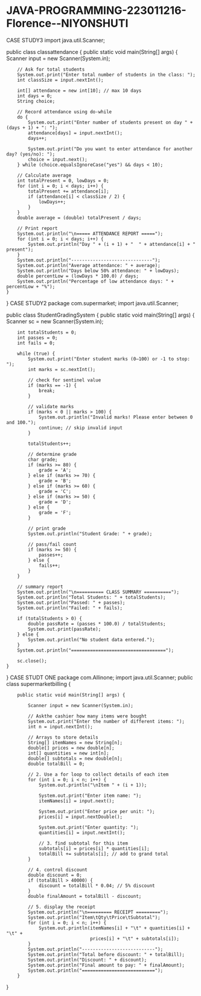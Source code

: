 # JAVA-PROGRAMMING-223011216-Florence--NIYONSHUTI
CASE STUDY3
import java.util.Scanner;

public class classattendance {
    public static void main(String[] args) {
        Scanner input = new Scanner(System.in);

        // Ask for total students
        System.out.print("Enter total number of students in the class: ");
        int classSize = input.nextInt();

        int[] attendance = new int[10]; // max 10 days
        int days = 0;
        String choice;

        // Record attendance using do-while
        do {
            System.out.print("Enter number of students present on day " + (days + 1) + ": ");
            attendance[days] = input.nextInt();
            days++;

            System.out.print("Do you want to enter attendance for another day? (yes/no): ");
            choice = input.next();
        } while (choice.equalsIgnoreCase("yes") && days < 10);

        // Calculate average
        int totalPresent = 0, lowDays = 0;
        for (int i = 0; i < days; i++) {
            totalPresent += attendance[i];
            if (attendance[i] < classSize / 2) {
                lowDays++;
            }
        }
        double average = (double) totalPresent / days;

        // Print report
        System.out.println("\n===== ATTENDANCE REPORT =====");
        for (int i = 0; i < days; i++) {
            System.out.println("Day " + (i + 1) + "  " + attendance[i] + " present");
        }
        System.out.println("------------------------------");
        System.out.println("Average attendance: " + average);
        System.out.println("Days below 50% attendance: " + lowDays);
        double percentLow = (lowDays * 100.0) / days;
        System.out.println("Percentage of low attendance days: " + percentLow + "%");
    }
}
	CASE  STUDY2
package com.supermarket;
import java.util.Scanner;

public class StudentGradingSystem {
    public static void main(String[] args) {
        Scanner sc = new Scanner(System.in);

        int totalStudents = 0;
        int passes = 0;
        int fails = 0;

        while (true) {
            System.out.print("Enter student marks (0–100) or -1 to stop: ");
            int marks = sc.nextInt();

            // check for sentinel value
            if (marks == -1) {
                break;
            }

            // validate marks
            if (marks < 0 || marks > 100) {
                System.out.println("Invalid marks! Please enter between 0 and 100.");
                continue; // skip invalid input
            }

            totalStudents++;

            // determine grade
            char grade;
            if (marks >= 80) {
                grade = 'A';
            } else if (marks >= 70) {
                grade = 'B';
            } else if (marks >= 60) {
                grade = 'C';
            } else if (marks >= 50) {
                grade = 'D';
            } else {
                grade = 'F';
            }

            // print grade
            System.out.println("Student Grade: " + grade);

            // pass/fail count
            if (marks >= 50) {
                passes++;
            } else {
                fails++;
            }
        }

        // summary report
        System.out.println("\n========== CLASS SUMMARY ==========");
        System.out.println("Total Students: " + totalStudents);
        System.out.println("Passed: " + passes);
        System.out.println("Failed: " + fails);

        if (totalStudents > 0) {
            double passRate = (passes * 100.0) / totalStudents;
            System.out.print(passRate);
        } else {
            System.out.println("No student data entered.");
        }
        System.out.println("===================================");

        sc.close();
    }
}
CASE STUDT ONE
package com.Allinone;
import java.util.Scanner;
public class supermarketbilling {

		public static void main(String[] args) {
	
			Scanner input = new Scanner(System.in);

	        // Askthe cashier how many items were bought
	        System.out.print("Enter the number of different items: ");
	        int n = input.nextInt();

	        // Arrays to store details
	        String[] itemNames = new String[n];
	        double[] prices = new double[n];
	        int[] quantities = new int[n];
	        double[] subtotals = new double[n];
	        double totalBill = 0;

	        // 2. Use a for loop to collect details of each item
	        for (int i = 0; i < n; i++) {
	            System.out.println("\nItem " + (i + 1));

	            System.out.print("Enter item name: ");
	            itemNames[i] = input.next();

	            System.out.print("Enter price per unit: ");
	            prices[i] = input.nextDouble();

	            System.out.print("Enter quantity: ");
	            quantities[i] = input.nextInt();

	            // 3. find subtotal for this item
	            subtotals[i] = prices[i] * quantities[i];
	            totalBill += subtotals[i]; // add to grand total
	        }

	        // 4. control discount
	        double discount = 0;
	        if (totalBill > 40000) {
	            discount = totalBill * 0.04; // 5% discount
	        }
	        double finalAmount = totalBill - discount;

	        // 5. display the receipt
	        System.out.println("\n========= RECEIPT =========");
	        System.out.println("Item\tQty\tPrice\tSubtotal");
	        for (int i = 0; i < n; i++) {
	            System.out.println(itemNames[i] + "\t" + quantities[i] + "\t" +
	                               prices[i] + "\t" + subtotals[i]);
	        }
	        System.out.println("---------------------------");
	        System.out.println("Total before discount: " + totalBill);
	        System.out.println("Discount: " + discount);
	        System.out.println("Final amount to pay: " + finalAmount);
	        System.out.println("===========================");
	    }
		
}




